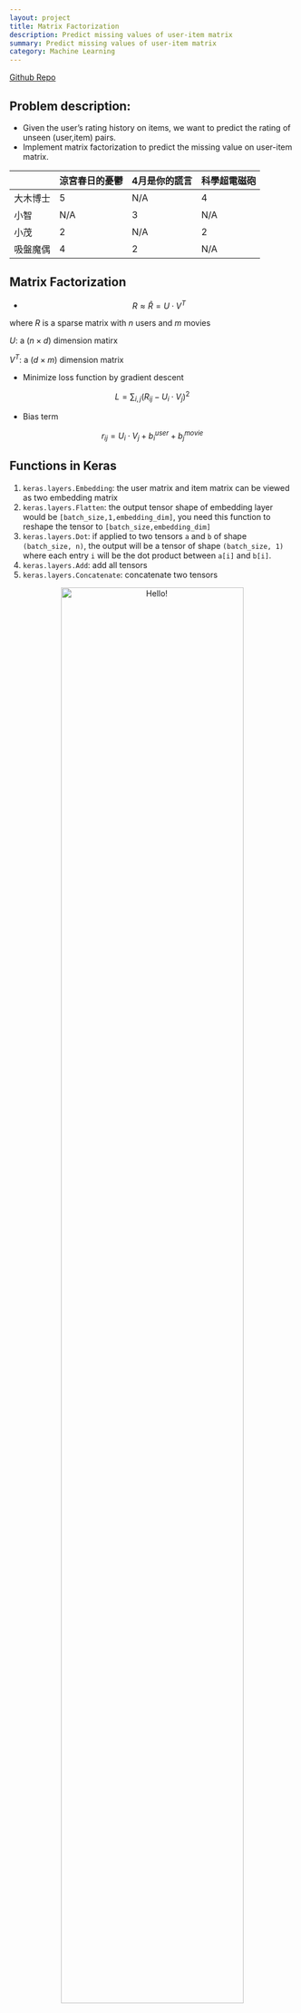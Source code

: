 ```yaml
---
layout: project
title: Matrix Factorization
description: Predict missing values of user-item matrix
summary: Predict missing values of user-item matrix
category: Machine Learning
---
```


[Github Repo](https://github.com/vivianjeng/ML2017FALL/tree/master/hw5)

## Problem description: 
- Given the user’s rating history on items, we want to predict the rating of unseen (user,item) pairs.
- Implement matrix factorization to predict the missing value on user-item matrix.

||涼宮春日的憂鬱|4月是你的謊言|科學超電磁砲|
|--|--|--|--|
|大木博士|5| N/A|4|
|小智|N/A|3|N/A|
|小茂|2|N/A|2|
|吸盤魔偶|4|2|N/A|

## Matrix Factorization
- $$R\approx \hat{R}=U\cdot V^T$$

where $R$ is a sparse matrix with $n$ users and $m$ movies


$U$: a $(n\times d)$ dimension matirx
    
$V^T$: a $(d\times m)$ dimension matrix
- Minimize loss function by gradient descent

$$L=\sum_{i,j}(R_{ij}-U_i\cdot V_j)^2$$

- Bias term 

$$r_{ij}=U_i\cdot V_j+b_i^{user}+b_j^{movie}$$


## Functions in Keras

1. `keras.layers.Embedding`: the user matrix and item matrix can be viewed as two embedding matrix
2. `keras.layers.Flatten`: the output tensor shape of embedding layer would be `[batch_size,1,embedding_dim]`, you need this function to reshape the tensor to `[batch_size,embedding_dim]`
3. `keras.layers.Dot`:  if applied to two tensors `a` and `b` of shape `(batch_size, n)`, the output will be a tensor of shape `(batch_size, 1)` where each entry `i` will be the dot product between `a[i]` and `b[i]`.
4. `keras.layers.Add`: add all tensors
5. `keras.layers.Concatenate`: concatenate two tensors

<p style="text-align:center;">
<img src="img26.jpg" alt="Hello!" style="width: 80%;" />
</p>


## Result
- Achieved 55/335 (Top $17\%$) rank in the Kaggle competition